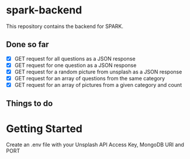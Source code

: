 # spark-backend
This repository contains the backend for SPARK.

## Done so far
- [X] GET request for all questions as a JSON response
- [X] GET request for one question as a JSON response
- [X] GET request for a random picture from unsplash as a JSON response
- [X] GET request for an array of questions from the same category
- [X] GET request for an array of pictures from a given category and count

## Things to do

# Getting Started
Create an .env file with your Unsplash API Access Key, MongoDB URI and PORT

